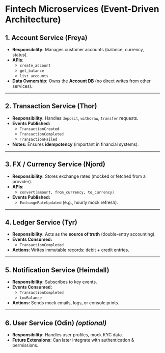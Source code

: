 # Fintech Microservices (Event-Driven Architecture)

## 1. Account Service (Freya)
- **Responsibility:** Manages customer accounts (balance, currency, status).
- **APIs:**
    - `create_account`
    - `get_balance`
    - `list_accounts`
- **Data Ownership:** Owns the **Account DB** (no direct writes from other services).

---

## 2. Transaction Service (Thor)
- **Responsibility:** Handles `deposit`, `withdraw`, `transfer` requests.
- **Events Published:**
    - `TransactionCreated`
    - `TransactionCompleted`
    - `TransactionFailed`
- **Notes:** Ensures **idempotency** (important in financial systems).

---

## 3. FX / Currency Service (Njord)
- **Responsibility:** Stores exchange rates (mocked or fetched from a provider).
- **APIs:**
    - `convert(amount, from_currency, to_currency)`
- **Events Published:**
    - `ExchangeRateUpdated` (e.g., hourly mock refresh).

---

## 4. Ledger Service (Tyr)
- **Responsibility:** Acts as the **source of truth** (double-entry accounting).
- **Events Consumed:**
    - `TransactionCompleted`
- **Actions:** Writes immutable records: debit + credit entries.

---

## 5. Notification Service (Heimdall)
- **Responsibility:** Subscribes to key events.
- **Events Consumed:**
    - `TransactionCompleted`
    - `LowBalance`
- **Actions:** Sends mock emails, logs, or console prints.

---

## 6. User Service (Odin) *(optional)*
- **Responsibility:** Handles user profiles, mock KYC data.
- **Future Extensions:** Can later integrate with authentication & permissions.  
